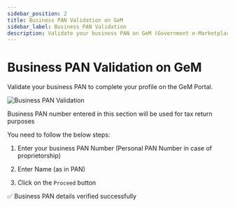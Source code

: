 ```yaml
---
sidebar_position: 2
title: Business PAN Validation on GeM
sidebar_label: Business PAN Validation
description: Validate your business PAN on GeM (Government e-Marketplace) Portal to complete your seller profile
---
```


# Business PAN Validation on GeM

Validate your business PAN to complete your profile on the GeM Portal.

![Business PAN Validation](/img/doc/business-pan-validation.jpg)

Business PAN number entered in this section will be used for tax return purposes

You need to follow the below steps:

1. Enter your business PAN Number (Personal PAN Number in case of proprietorship)

2. Enter Name (as in PAN)

3. Click on the `Proceed` button

:white_check_mark: Business PAN details verified successfully